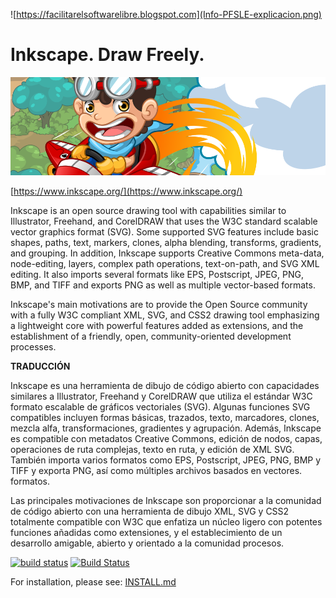 ![https://facilitarelsoftwarelibre.blogspot.com](Info-PFSLE-explicacion.png)                       


Inkscape. Draw Freely.
======================

![](Freedom_Machine_by_Rizky_Djati_Munggaran_CC-By-SA.png)

  
[https://www.inkscape.org/](https://www.inkscape.org/)

Inkscape is an open source drawing tool with capabilities similar to
Illustrator, Freehand, and CorelDRAW that uses the W3C standard scalable
vector graphics format (SVG). Some supported SVG features include
basic shapes, paths, text, markers, clones, alpha blending, transforms,
gradients, and grouping. In addition, Inkscape supports Creative Commons
meta-data, node-editing, layers, complex path operations, text-on-path,
and SVG XML editing. It also imports several formats like EPS, Postscript,
JPEG, PNG, BMP, and TIFF and exports PNG as well as multiple vector-based
formats.

Inkscape's main motivations are to provide the Open Source community
with a fully W3C compliant XML, SVG, and CSS2 drawing tool emphasizing a
lightweight core with powerful features added as extensions, and the
establishment of a friendly, open, community-oriented development
processes.

**TRADUCCIÓN**

Inkscape es una herramienta de dibujo de código abierto con capacidades similares a Illustrator, Freehand y CorelDRAW que utiliza el estándar W3C formato escalable de gráficos vectoriales (SVG). Algunas funciones SVG compatibles incluyen formas básicas, trazados, texto, marcadores, clones, mezcla alfa, transformaciones,
gradientes y agrupación. Además, Inkscape es compatible con metadatos Creative Commons, edición de nodos, capas, operaciones de ruta complejas, texto en ruta, y edición de XML SVG. También importa varios formatos como EPS, Postscript, JPEG, PNG, BMP y TIFF y exporta PNG, así como múltiples archivos basados en vectores.
formatos.

Las principales motivaciones de Inkscape son proporcionar a la comunidad de código abierto con una herramienta de dibujo XML, SVG y CSS2 totalmente compatible con W3C que enfatiza un núcleo ligero con potentes funciones añadidas como extensiones, y el establecimiento de un desarrollo amigable, abierto y orientado a la comunidad
procesos.

[![build status](https://gitlab.com/inkscape/inkscape/badges/master/pipeline.svg)](https://gitlab.com/inkscape/inkscape/-/commits/master)
[![Build Status](https://ci.appveyor.com/api/projects/status/gitlab/inkscape/inkscape?branch=master&svg=true)](https://ci.appveyor.com/project/inkscape/inkscape)

For installation, please see: [INSTALL.md](INSTALL.md)
